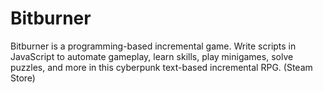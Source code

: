# Bitburner
Bitburner is a programming-based incremental game. Write scripts in JavaScript to automate gameplay, learn skills, play minigames, solve puzzles, and more in this cyberpunk text-based incremental RPG. (Steam Store)

